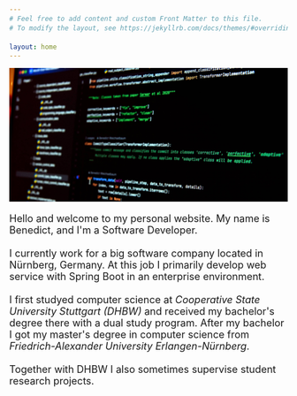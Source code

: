 ```yaml
---
# Feel free to add content and custom Front Matter to this file.
# To modify the layout, see https://jekyllrb.com/docs/themes/#overriding-theme-defaults

layout: home
---
```

<div
    style="
        max-height: 350px;
        max-width: 700px;
        overflow: hidden;
    "
>
<img img src="/resources/home_pic.jpg" alt="Home pic">
</div>
<br>

<font size="4.5">
Hello and welcome to my personal website. My name is Benedict, and I'm a Software Developer. <br/><br/>
I currently work for a big software company located in Nürnberg, Germany. At this job I primarily develop web service with Spring Boot in an enterprise environment.<br/><br/>
I first studyed computer science at <i>Cooperative State University Stuttgart (DHBW)</i> and received my bachelor's degree there with a dual study program. After my bachelor I got my master's degree in computer science from <i>Friedrich-Alexander University Erlangen-Nürnberg</i>.<br/><br/>
Together with DHBW I also sometimes supervise student research projects.<br/><br/>
</font>
